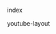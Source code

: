 index
<youtube-root></youtube-root>
<router-outlet></router-outlet>

youtube-layout
<youtube-header></youtube-header>
<router-outlet></router-outlet>
